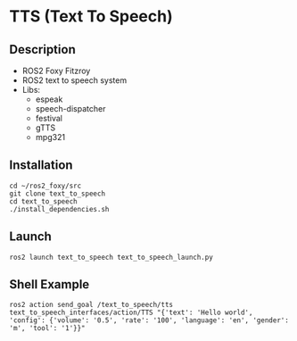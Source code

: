 # TTS (Text To Speech)

## Description

- ROS2 Foxy Fitzroy
- ROS2 text to speech system
- Libs:
  - espeak
  - speech-dispatcher
  - festival
  - gTTS
  - mpg321

## Installation
```shell
cd ~/ros2_foxy/src
git clone text_to_speech
cd text_to_speech
./install_dependencies.sh
```

## Launch
```shell
ros2 launch text_to_speech text_to_speech_launch.py
```

## Shell Example
```shell
ros2 action send_goal /text_to_speech/tts text_to_speech_interfaces/action/TTS "{'text': 'Hello world', 'config': {'volume': '0.5', 'rate': '100', 'language': 'en', 'gender': 'm', 'tool': '1'}}"
```
